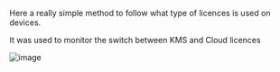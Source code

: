 Here a really simple method to follow what type of licences is used on devices.

It was used to monitor the switch between KMS and Cloud licences

![image](https://github.com/Lopesmickael/Intune/assets/5707647/babdea2f-c0e9-4f3c-9eec-b67cedf33259)
